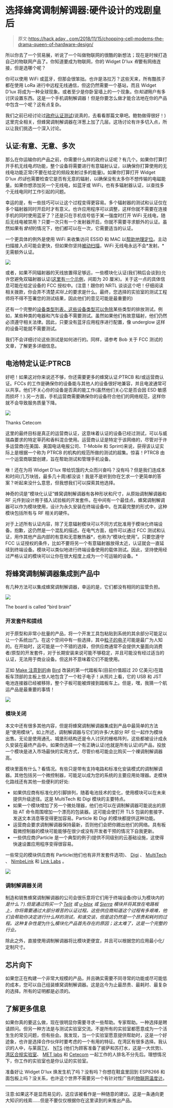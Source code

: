 # 选择蜂窝调制解调器:硬件设计的戏剧皇后

> 原文:[https://hack aday . com/2018/11/15/chopping-cell-modems-the-drama-queen-of-hardware-design/](https://hackaday.com/2018/11/15/choosing-cell-modems-the-drama-queen-of-hardware-design/)

所以你去了一个贸易展，听说了一个叫做物联网的很酷的新想法；现在是时候打造自己的物联网产品了。你知道要成为物联网，你的 Widget D'lux *有*要有网络连接，但是选哪个呢？

你可以使用 WiFi 或蓝牙，但那会很笨拙。也许是洛拉万？这些天来，所有酷孩子都在使用 LoRa 进行中远程无线通信，但这仍然需要一个基站，而且 Widget D'lux 将成为一种全球现象。或者至少是你卧室墙上的一个现象。你*知道*用户有多讨厌设置东西。这是一个手机调制解调器！但是你要怎么做才能合法地在你的产品中包含一个呢？这有点复杂。

我们之前已经讨论过[政府认证测试](https://hackaday.com/2016/09/19/preparing-your-product-for-the-fcc/)(说真的，去看看那篇文章吧。鲍勃做得很好！)这里完全相关，但蜂窝调制解调器在洋葱上加了几层。这场讨论有许多切入点，所以让我们挑选一个深入讨论。

## 认证:有意、无意、多次

那么在你运输你的产品之前，你需要什么样的政府认证呢？有几个。如果你打算打开手机无线电*的*功能，整个设备将需要进行有意辐射认证，以确保你打算使用的无线电功能正常(不要在给定的频段发射过多的能量)。如果你打算打开 Widget D'lux *的话*也需要检查它是否有无意的辐射，以确保没有太多你不想传输的电磁能量。如果你想添加另一个无线电，如蓝牙或 WiFi，也有多辐射器认证，以查找多个无线电同时工作引起的问题。

幸运的是，有一些技巧可以让这个过程变得更容易。多个辐射器的测试和认证仅在多个辐射器同时开启时才有意义。也许应用程序可以调整，这样你就不需要在连接手机的同时使用蓝牙了？还是只在手机信号低于某一强度时打开 WiFi 无线电，随后无线电被禁用？只要一次只有一个发射器开启，你就不需要寻求额外的认证。虽然如果有*曾经*的情况下，他们都可以在一次，它需要适当的认证。

一个更具体的例外是使用 WiFi 来收集访问 ESSID 和 MAC 以[帮助地理定位](https://developers.google.com/maps/documentation/geolocation/intro)。主动扫描接入点可能会更快，但如果你坚持[被动扫描](https://www.wi-fi.org/knowledge-center/faq/what-are-passive-and-active-scanning)，WiFi 无线电永远不会*发射。*无需额外认证。

![](../Images/8751b7804e01b7a323dd48a7d0daac31.png)

或者，如果不同辐射器的天线放置得足够远，一些模块化认证(我们稍后会谈到)允许您避免双辐射器认证([这里有一个示例](https://cdn-shop.adafruit.com/datasheets/SIM800_FCC_TCB_BT.pdf)，间距为 20 厘米)。关于这一点的具体信息可能在给定设备的 FCC 授权中。(注意！跟你的 NRTL 谈谈这个吧！仔细阅读相关拨款，你会弄不清楚*实际上*的要求是什么。最终，您选择的实验室的测试工程师将不得不签署您的测试结果，因此他们的意见可能是最重要的)

还有一个完整的[设备类型列表，这些设备类型可以免除](https://www.metlabs.com/emc/some-electronic-devices-are-exempt-from-fcc-emc-testing/)某些类型的排放测试。例如，某些种类的电器和汽车设备不需要测试。虽然如果他们有故意辐射，他们仍然必须遵守相关法律。因此，只要没有蓝牙应用程序进行配置，像 underglow 这样的设备可能就不需要测试。

我们不会详细讨论这些测试是如何进行的。同样，请参考 Bob 关于 FCC 测试的文章，了解更多详细信息。

## 电池特定认证:PTRCB

好吧！如果这对你来说还不够，你还需要更多的蜂窝认证:PTRCB 和/或运营商认证。FCCs 的工作是确保你的设备能与其他人的设备很好地兼容，并且电波通常可以共享。他们不关心你的设备是否真的能工作(虽然他们关心它是否会因 ESD 敏感而损坏！).另一方面，手机运营商需要确保你的设备符合他们的网络规范，这样你就不会导致服务质量下降。

![](../Images/c7bf9adec55310fb31559eb4decf7f1d.png)

Thanks Cetecom

这里的最终目标是真正的运营商认证，这意味着认证的设备已经过测试，可以与威瑞森要求的特定草药和香料混合使用。运营商认证是特定于该网络的，尽管对于许多运营商(在美国、美国电话电报公司、T-Mobile 和 Sprint)来说，获得该认证实际上是根据一个称为 PTRCB 的机构的规范所做的测试的超集。惊喜！PTRCB 由一个运营商联盟创建，旨在帮助测试和管理手机设备。

咻！还在为将 Widget D'lux 带给饥饿的大众而兴奋吗？没有吗？但是我们连成本和时间(几万块钱，最多几十周)都没谈！我是不是听到你在乞求一个更简单的答案？听起来没什么意思，但我想我们可以探索其他选择。

神奇的词是“模块化认证”蜂窝调制解调器有各种形状和尺寸，从原始调制解调器和 RF 元件到设计用于插入试验板的开发套件。在中间有一个最佳点，蜂窝调制解调器可以作为模块使用，设计为永久安装在终端设备中。在其最完整的形式中，这种模块包括所有与 RF 相关的硬件。

对于上述所有认证内容，除了无意辐射模块可以不同方式批准用于模块化终端设备。抱歉，这仍然是一个混乱的描述。在电气方面，组件可以通过 FCC 测试和认证，用作其他产品内部的有意和无意散热器*，也称为“模块化使用”。只要您遵守 FCC 认证授权的条件，比如不要将另一个有意辐射器放得太近，认证就会一直延续到终端设备。模块可以类似地进行终端设备使用的载体测试。因此，坚持使用经过严格认证的模块可以让你在很大程度上成为一个可运输的设备。*

## 将蜂窝调制解调器集成到产品中

有几种方法可以集成蜂窝调制解调器，幸运的是，它们都没有相同的监管负担。

![](../Images/f17bd970096f1da62ac8fe4fd036b7a4.png)

The board is called “bird brain”

### 开发套件和提线

对于原型和非常小批量的产品，将一个开发工具包粘贴到系统的其余部分可能足以让一个系统出门。在这个空间中有一些选择，其中[粒子的电子](https://docs.particle.io/quickstart/electron/)可能是最广为人知的。在开始时，这可能是一个不错的选择，但供应商通常不会提供大量面向消费者/原型的开发套件，对于长期安装来说可能不够稳定，并且可能没有经过适当的认证，无法用于商业设备。但这并不意味着它们不能使用。

正如 [Make 注意到的](https://makezine.com/2018/04/25/vandals-crack-open-dockless-scooter-discover-particle-electron-board-inside/)由 [Bird](https://www.bird.co/) 改装的第一代踏板车(目前价值超过 20 亿美元)在踏板车顶部的主板上惊人地包含了一个粒子电子！从照片上看，它的 USB 和 JST 电池连接器已经被移除，整个子板可能被焊接到踏板车上。但是，嘿，我猜一个航运产品是最重要的事情！

![](../Images/051b96bf6f4f36024edbf972009d4d06.png)

### 模块关闭

本文中还有很多其他内容，但是将蜂窝调制解调器集成到产品中最简单的方法是“使用模块”。如上所述，调制解调器与它们的许多/大部分 RF 位一起作为模块出售。无论是使用通孔、城堡形结构还是令人讨厌的栅格阵列，这些都被设计成永久安装在最终产品中。如果你选择一个有正确认证(也就是所有认证)的产品，投放一个模块是进入市场最快的实用方式，尽管价格可能会比购买一个裸调制解调器高。

模块里面有什么？看情况。有些只是带有支持电路和标准化安装模式的调制解调器。其他包括另一个微控制器，可能足以成为您的系统的主要应用处理器。走模块化路线还有其他一些便利的好处:

*   如果供应商有标准化的引脚排列，随着电池技术的变化，使用模块可以在未来提供升级途径。这是 MultiTech 和 Digi 模块的主要特点。
*   如果一个模块增加了另一个微处理器，他们也可以在调制解调器可能说出的原始 AT 命令周围增加一个漂亮的包装器。这可能会使打开 TLS 包装的套接字、发送文本消息等变得更加容易。Particle 和 Digi 的模块都提供这种功能。
*   运营商会要求调制解调器保持最新，否则他们会把你踢出他们的网络。具有板载微控制器的模块可能能够在很少或没有开发者干预的情况下自我更新。
*   一些供应商(Particle 是一个典型的例子)提供不同级别的云基础设施，这使得快速设置应用程序变得很容易。

一些常见的模块供应商有 Particle(他们也有非开发套件选项)、 [Digi](https://www.digi.com/products/xbee-rf-solutions/embedded-cellular-modems) 、 [MultiTech](https://www.multitech.com/brands/socketmodem-cell) 、 [NimbeLink](https://nimbelink.com/) 和 [Link Labs](https://www.link-labs.com/lte-cat-m1-carrier-certified-expansion-board) 。

![](../Images/c53c2df726213c8e2768dffa64cc78ad.png)

### 调制解调器关闭

制造和销售蜂窝调制解调器的公司会很乐意将它们用于终端设备(你认为模块内的*是什么？).但是通过购买一个 [Telit](https://www.telit.com/m2m-iot-products/cellular-modules/) 或 [u-blox](https://www.u-blox.com/en/cellular-modules) 或 [Sierra](https://www.sierrawireless.com/) 模块并将其放在电路板上，你将需要通过大部分艰苦的认证过程。这些供应商知道这个过程有多艰难，他们会帮助你决定进行什么样的测试，和谁交谈，但是这仍然是一个昂贵和耗时的过程。这种复杂性是*为什么*模块化产品首先存在的原因；这太难了，这是一个完整的行业。*

除此之外，直接使用调制解调器将比模块更便宜，并且可以根据您的应用最小化/定制尺寸。

## 芯片向下

如果您正在构建一个非常大规模的产品，并且确实需要不同寻常的功能或尽可能低的成本，您可以自己组装蜂窝调制解调器。这是迄今为止最昂贵、最耗时、最复杂的选择。所有的证明都是必须的。

## 了解更多信息

如果你真的要这么做，现在很明显你需要寻求一些帮助。专家帮助。一种选择是聘请顾问。但另一种方法是与测试实验室交流。不是所有的实验室都愿意成为一个活生生的常见问题，但有些会。我发现，当一个实验室愿意提供帮助时，这是一个好迹象，也许是选择合作伙伴时要考虑的一个有用的特征。在湾区有很多选择。我认识的人中，与莱茵[TV](https://www.tuv.com/en/usa/services_usa/product_testing/product_testing.html)、 [NTS](https://www.nts.com/services/testing/emc/) (他们为顾客准备了披萨和苏打水，这是一大优势)、[湾区合规实验室](http://www.baclcorp.com/services.html)、 [MET labs](https://www.metlabs.com/services/emc/) 和 [Cetecom](https://www.cetecom.com/en/testing/) 一起工作的人排名不分先后。理想情况下，你工作的实验室也是你认证的实验室。

准备好让 Widget D'lux 焕发生机了吗？没有吗？你想在鞋盒里回到 ESP8266 和面包板上吗？没关系，也许这个世界不需要另一个有针对性广告的[物联网温度计](https://twitter.com/internetofshit/status/1055222277858607104)。

* * *

注意:如果这不是显而易见的，这应该被看作是一种随意的建议。这是一条通向更大知识的线索……但是不要仅仅根据你在这里读到的来推出产品。